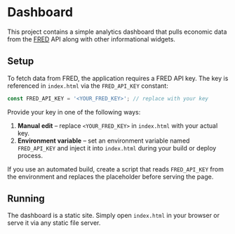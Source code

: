 # Dashboard

This project contains a simple analytics dashboard that pulls economic data from the [FRED](https://fred.stlouisfed.org/) API along with other informational widgets.

## Setup

To fetch data from FRED, the application requires a FRED API key. The key is referenced in `index.html` via the `FRED_API_KEY` constant:

```javascript
const FRED_API_KEY = '<YOUR_FRED_KEY>'; // replace with your key
```

Provide your key in one of the following ways:

1. **Manual edit** – replace `<YOUR_FRED_KEY>` in `index.html` with your actual key.
2. **Environment variable** – set an environment variable named `FRED_API_KEY` and inject it into `index.html` during your build or deploy process.

If you use an automated build, create a script that reads `FRED_API_KEY` from the environment and replaces the placeholder before serving the page.


## Running

The dashboard is a static site. Simply open `index.html` in your browser or serve it via any static file server.
